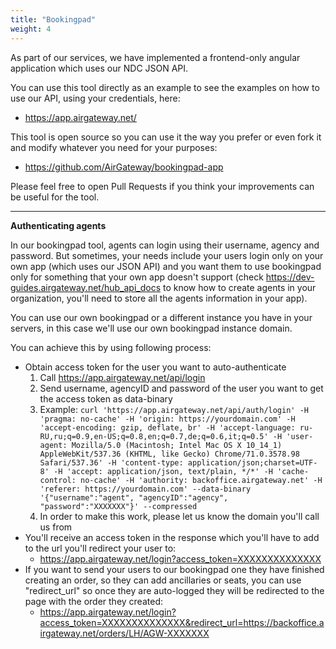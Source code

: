 ```yaml
---
title: "Bookingpad"
weight: 4
---
```


As part of our services, we have implemented a frontend-only angular application which uses our NDC JSON API.

You can use this tool directly as an example to see the examples on how to use our API, using your credentials, here:
* https://app.airgateway.net/

This tool is open source so you can use it the way you prefer or even fork it and modify whatever you need for your purposes:
* https://github.com/AirGateway/bookingpad-app

Please feel free to open Pull Requests if you think your improvements can be useful for the tool.

----

**Authenticating agents**

In our bookingpad tool, agents can login using their username, agency and password. But sometimes, your needs include your users login only on your own app (which uses our JSON API) and you want them to use bookingpad only for something that your own app doesn't support (check https://dev-guides.airgateway.net/hub_api_docs to know how to create agents in your organization, you'll need to store all the agents information in your app).

You can use our own bookingpad or a different instance you have in your servers, in this case we'll use our own bookingpad instance domain.

You can achieve this by using following process:
* Obtain access token for the user you want to auto-authenticate
    1. Call https://app.airgateway.net/api/login
    2. Send username, agencyID and password of the user you want to get the access token as data-binary
    3. Example: ```curl 'https://app.airgateway.net/api/auth/login' -H 'pragma: no-cache' -H 'origin: https://yourdomain.com' -H 'accept-encoding: gzip, deflate, br' -H 'accept-language: ru-RU,ru;q=0.9,en-US;q=0.8,en;q=0.7,de;q=0.6,it;q=0.5' -H 'user-agent: Mozilla/5.0 (Macintosh; Intel Mac OS X 10_14_1) AppleWebKit/537.36 (KHTML, like Gecko) Chrome/71.0.3578.98 Safari/537.36' -H 'content-type: application/json;charset=UTF-8' -H 'accept: application/json, text/plain, */*' -H 'cache-control: no-cache' -H 'authority: backoffice.airgateway.net' -H 'referer: https://yourdomain.com' --data-binary '{"username":"agent", "agencyID":"agency", "password":"XXXXXXX"}' --compressed```
    4. In order to make this work, please let us know the domain you'll call us from
* You'll receive an access token in the response which you'll have to add to the url you'll redirect your user to:
    - https://app.airgateway.net/login?access_token=XXXXXXXXXXXXXX
* If you want to send your users to our bookingpad one they have finished creating an order, so they can add ancillaries or seats, you can use "redirect_url" so once they are auto-logged they will be redirected to the page with the order they created:
    - https://app.airgateway.net/login?access_token=XXXXXXXXXXXXXX&redirect_url=https://backoffice.airgateway.net/orders/LH/AGW-XXXXXXX


